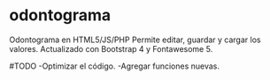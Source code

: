 # odontograma
Odontograma en HTML5/JS/PHP
Permite editar, guardar y cargar los valores.
Actualizado con Bootstrap 4 y Fontawesome 5.

#TODO
-Optimizar el código.
-Agregar funciones nuevas.
